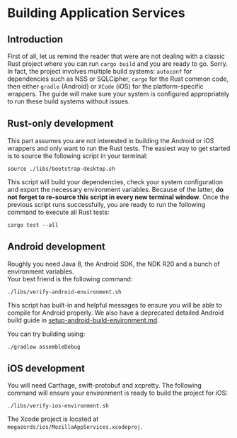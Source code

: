 # Building Application Services

## Introduction

First of all, let us remind the reader that were are not dealing with a classic Rust project where you can run `cargo build` and you are ready to go. Sorry.  
In fact, the project involves multiple build systems: `autoconf` for dependencies such as NSS or SQLCipher, `cargo` for the Rust common code, then either `gradle` (Android) or `XCode` (iOS) for the platform-specific wrappers.
The guide will make sure your system is configured appropriately to run these build systems without issues.

## Rust-only development

This part assumes you are not interested in building the Android or iOS wrappers and only want to run the Rust tests.
The easiest way to get started is to source the following script in your terminal:

```
source ./libs/bootstrap-desktop.sh
```

This script will build your dependencies, check your system configuration and export the necessary environment variables. Because of the latter, **do not forget to re-source this script in every new terminal window**.
Once the previous script runs successfully, you are ready to run the following command to execute all Rust tests:

```
cargo test --all
```

## Android development

Roughly you need Java 8, the Android SDK, the NDK R20 and a bunch of environment variables.  
Your best friend is the following command:

```
./libs/verify-android-environment.sh
````

This script has built-in and helpful messages to ensure you will be able to compile for Android properly.
We also have a deprecated detailed Android build guide in [setup-android-build-environment.md](howtos/setup-android-build-environment.md).

You can try building using:

```
./gradlew assembleDebug
```

## iOS development

You will need Carthage, swift-protobuf and xcpretty.
The following command will ensure your environment is ready to build the project for iOS:

```
./libs/verify-ios-environment.sh
````

The Xcode project is located at `megazords/ios/MozillaAppServices.xcodeproj`.

